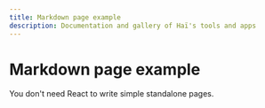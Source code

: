 ```yaml
---
title: Markdown page example
description: Documentation and gallery of Haï's tools and apps
---
```


# Markdown page example

You don't need React to write simple standalone pages.
